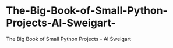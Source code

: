 # The-Big-Book-of-Small-Python-Projects-Al-Sweigart-
The Big Book of Small Python Projects - Al Sweigart 
